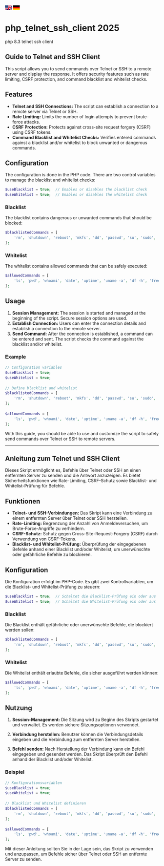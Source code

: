 <img src="https://github.com/ManfredAabye/OpenSim.RemoteAdmin.2025/blob/main/flags/En.png?raw=true" alt="Project Badge"> <img src="https://github.com/ManfredAabye/OpenSim.RemoteAdmin.2025/blob/main/flags/De.png?raw=true" alt="Project Badge">
# php_telnet_ssh_client 2025
php 8.3 telnet ssh client

## Guide to Telnet and SSH Client

This script allows you to send commands over Telnet or SSH to a remote server and display the response. It offers security features such as rate limiting, CSRF protection, and command blacklist and whitelist checks.

## Features

- **Telnet and SSH Connections:** The script can establish a connection to a remote server via Telnet or SSH.
- **Rate Limiting:** Limits the number of login attempts to prevent brute-force attacks.
- **CSRF Protection:** Protects against cross-site request forgery (CSRF) using CSRF tokens.
- **Command Blacklist and Whitelist Checks:** Verifies entered commands against a blacklist and/or whitelist to block unwanted or dangerous commands.

## Configuration

The configuration is done in the PHP code. There are two control variables to manage the blacklist and whitelist checks:

```php
$useBlacklist = true;  // Enables or disables the blacklist check
$useWhitelist = true;  // Enables or disables the whitelist check
```

### Blacklist

The blacklist contains dangerous or unwanted commands that should be blocked:

```php
$blacklistedCommands = [
    'rm', 'shutdown', 'reboot', 'mkfs', 'dd', 'passwd', 'su', 'sudo', 'chown', 'chmod', 'kill',
];
```

### Whitelist

The whitelist contains allowed commands that can be safely executed:

```php
$allowedCommands = [
    'ls', 'pwd', 'whoami', 'date', 'uptime', 'uname -a', 'df -h', 'free -m', 'top -b -n 1', 'ps aux', 'id', 'netstat -tuln', 'ifconfig', 'ping -c 4 example.com', 'traceroute example.com',
];
```

## Usage

1. **Session Management:** The session is started and managed at the beginning of the script. Secure session options are used.
2. **Establish Connection:** Users can enter the connection details and establish a connection to the remote server.
3. **Send Command:** After the connection is established, a command can be entered and sent. The script checks the command against the blacklist and/or whitelist.

### Example

```php
// Configuration variables
$useBlacklist = true;
$useWhitelist = true;

// Define blacklist and whitelist
$blacklistedCommands = [
    'rm', 'shutdown', 'reboot', 'mkfs', 'dd', 'passwd', 'su', 'sudo', 'chown', 'chmod', 'kill',
];

$allowedCommands = [
    'ls', 'pwd', 'whoami', 'date', 'uptime', 'uname -a', 'df -h', 'free -m', 'top -b -n 1', 'ps aux', 'id', 'netstat -tuln', 'ifconfig', 'ping -c 4 example.com', 'traceroute example.com',
];
```

With this guide, you should be able to use and customize the script to safely send commands over Telnet or SSH to remote servers.

---

## Anleitung zum Telnet und SSH Client

Dieses Skript ermöglicht es, Befehle über Telnet oder SSH an einen entfernten Server zu senden und die Antwort anzuzeigen. 
Es bietet Sicherheitsfunktionen wie Rate-Limiting, CSRF-Schutz sowie Blacklist- und Whitelist-Prüfung für Befehle.

## Funktionen

- **Telnet- und SSH-Verbindungen:** Das Skript kann eine Verbindung zu einem entfernten Server über Telnet oder SSH herstellen.
- **Rate-Limiting:** Begrenzung der Anzahl von Anmeldeversuchen, um Brute-Force-Angriffe zu verhindern.
- **CSRF-Schutz:** Schutz gegen Cross-Site-Request-Forgery (CSRF) durch Verwendung von CSRF-Tokens.
- **Blacklist- und Whitelist-Prüfung:** Überprüfung der eingegebenen Befehle anhand einer Blacklist und/oder Whitelist, um unerwünschte oder gefährliche Befehle zu blockieren.

## Konfiguration

Die Konfiguration erfolgt im PHP-Code. Es gibt zwei Kontrollvariablen, um die Blacklist- und Whitelist-Prüfung zu steuern:

```php
$useBlacklist = true;  // Schaltet die Blacklist-Prüfung ein oder aus
$useWhitelist = true;  // Schaltet die Whitelist-Prüfung ein oder aus
```

### Blacklist

Die Blacklist enthält gefährliche oder unerwünschte Befehle, die blockiert werden sollen:

```php
$blacklistedCommands = [
    'rm', 'shutdown', 'reboot', 'mkfs', 'dd', 'passwd', 'su', 'sudo', 'chown', 'chmod', 'kill',
];
```

### Whitelist

Die Whitelist enthält erlaubte Befehle, die sicher ausgeführt werden können:

```php
$allowedCommands = [
    'ls', 'pwd', 'whoami', 'date', 'uptime', 'uname -a', 'df -h', 'free -m', 'top -b -n 1', 'ps aux', 'id', 'netstat -tuln', 'ifconfig', 'ping -c 4 example.com', 'traceroute example.com',
];
```

## Nutzung

1. **Session-Management:** Die Sitzung wird zu Beginn des Skripts gestartet und verwaltet. Es werden sichere Sitzungsoptionen verwendet.

2. **Verbindung herstellen:** Benutzer können die Verbindungsdetails eingeben und die Verbindung zum entfernten Server herstellen.

3. **Befehl senden:** Nach Herstellung der Verbindung kann ein Befehl eingegeben und gesendet werden. Das Skript überprüft den Befehl anhand der Blacklist und/oder Whitelist.

### Beispiel

```php
// Konfigurationsvariablen
$useBlacklist = true;
$useWhitelist = true;

// Blacklist und Whitelist definieren
$blacklistedCommands = [
    'rm', 'shutdown', 'reboot', 'mkfs', 'dd', 'passwd', 'su', 'sudo', 'chown', 'chmod', 'kill',
];

$allowedCommands = [
    'ls', 'pwd', 'whoami', 'date', 'uptime', 'uname -a', 'df -h', 'free -m', 'top -b -n 1', 'ps aux', 'id', 'netstat -tuln', 'ifconfig', 'ping -c 4 example.com', 'traceroute example.com',
];
```

Mit dieser Anleitung sollten Sie in der Lage sein, das Skript zu verwenden und anzupassen, um Befehle sicher über Telnet oder SSH an entfernte Server zu senden.
